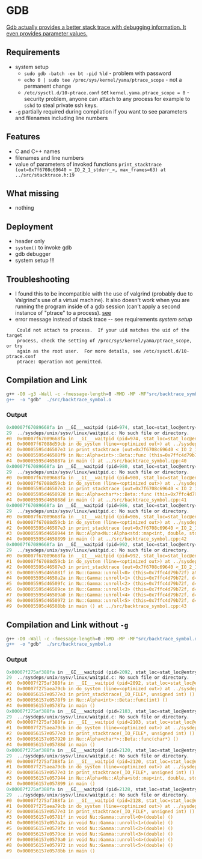 # GDB
[Gdb actually provides a better stack trace with debugging information. It even provides parameter values.](https://www.reddit.com/r/programming/comments/dbj5s/stack_unwinding_stack_trace_with_gcc_i_always/)


## Requirements
 * system setup
    *  `sudo gdb -batch -ex bt -pid %ld` - problem with password 
    *  `echo 0 | sudo tee /proc/sys/kernel/yama/ptrace_scope` - not a permanent change
    *  `/etc/sysctl.d/10-ptrace.conf` set `kernel.yama.ptrace_scope = 0` - security problem, anyone can attach to any process for example to `sshd` to steal private ssh keys.  
 *  `-g` partially required during compilation if you want to see parameters and filenames including line numbers
 
 
## Features
 * C and C++ names
 * filenames and line numbers
 * value of parameters of invoked functions `print_stacktrace (out=0x7f6708c69640 <_IO_2_1_stderr_>, max_frames=63) at ../src/stacktrace.h:19`

## What missing
 * nothing 
 
## Deployment
 * header only
 * `system()` to invoke gdb
 * gdb debugger
 * system setup !!!

## Troubleshooting 
  * I found this to be incompatible with the use of valgrind (probably due to Valgrind's use of a virtual machine). It also doesn't work when you are running the program inside of a gdb session (can't apply a second instance of "ptrace" to a process). [see](https://stackoverflow.com/questions/4636456/how-to-get-a-stack-trace-for-c-using-gcc-with-line-number-information)
  * error message instead of stack trace -- see requirements *system setup*
   
```
	Could not attach to process.  If your uid matches the uid of the target
	process, check the setting of /proc/sys/kernel/yama/ptrace_scope, or try
	again as the root user.  For more details, see /etc/sysctl.d/10-ptrace.conf
	ptrace: Operation not permitted.
```

## Compilation and Link

```sh
g++ -O0 -g3 -Wall -c -fmessage-length=0 -MMD -MP -MF"src/backtrace_symbol.d" -MT"src/backtrace_symbol.o" -o "src/
g++  -o "gdb"  ./src/backtrace_symbol.o  
```

### Output
```C
0x00007f67089668fa in __GI___waitpid (pid=974, stat_loc=stat_loc@entry=0x7ffc4d79b438, options=options@entry=0) at ../sysdeps/unix/sysv/linux/waitpid.c:29
29	../sysdeps/unix/sysv/linux/waitpid.c: No such file or directory.
#0  0x00007f67089668fa in __GI___waitpid (pid=974, stat_loc=stat_loc@entry=0x7ffc4d79b438, options=options@entry=0) at ../sysdeps/unix/sysv/linux/waitpid.c:29
#1  0x00007f67088d59cb in do_system (line=<optimized out>) at ../sysdeps/posix/system.c:148
#2  0x00005595d46507e3 in print_stacktrace (out=0x7f6708c69640 <_IO_2_1_stderr_>, max_frames=63) at ../src/stacktrace.h:19
#3  0x00005595d46508f9 in Nu::Alpha<int>::Beta::func (this=0x7ffc4d79b72f) at ../src/backtrace_symbol.cpp:15
#4  0x00005595d465087a in main () at ../src/backtrace_symbol.cpp:40
0x00007f67089668fa in __GI___waitpid (pid=980, stat_loc=stat_loc@entry=0x7ffc4d79b438, options=options@entry=0) at ../sysdeps/unix/sysv/linux/waitpid.c:29
29	../sysdeps/unix/sysv/linux/waitpid.c: No such file or directory.
#0  0x00007f67089668fa in __GI___waitpid (pid=980, stat_loc=stat_loc@entry=0x7ffc4d79b438, options=options@entry=0) at ../sysdeps/unix/sysv/linux/waitpid.c:29
#1  0x00007f67088d59cb in do_system (line=<optimized out>) at ../sysdeps/posix/system.c:148
#2  0x00005595d46507e3 in print_stacktrace (out=0x7f6708c69640 <_IO_2_1_stderr_>, max_frames=63) at ../src/stacktrace.h:19
#3  0x00005595d4650920 in Nu::Alpha<char*>::Beta::func (this=0x7ffc4d79b72f) at ../src/backtrace_symbol.cpp:15
#4  0x00005595d465088d in main () at ../src/backtrace_symbol.cpp:41
0x00007f67089668fa in __GI___waitpid (pid=986, stat_loc=stat_loc@entry=0x7ffc4d79b438, options=options@entry=0) at ../sysdeps/unix/sysv/linux/waitpid.c:29
29	../sysdeps/unix/sysv/linux/waitpid.c: No such file or directory.
#0  0x00007f67089668fa in __GI___waitpid (pid=986, stat_loc=stat_loc@entry=0x7ffc4d79b438, options=options@entry=0) at ../sysdeps/unix/sysv/linux/waitpid.c:29
#1  0x00007f67088d59cb in do_system (line=<optimized out>) at ../sysdeps/posix/system.c:148
#2  0x00005595d46507e3 in print_stacktrace (out=0x7f6708c69640 <_IO_2_1_stderr_>, max_frames=63) at ../src/stacktrace.h:19
#3  0x00005595d4650944 in Nu::Alpha<Nu::Alpha<std::map<int, double, std::less<int>, std::allocator<std::pair<int const, double> > > > >::Beta::func (this=0x7ffc4d79b72f) at ../src/backtrace_symbol.cpp:12
#4  0x00005595d4650899 in main () at ../src/backtrace_symbol.cpp:42
0x00007f67089668fa in __GI___waitpid (pid=992, stat_loc=stat_loc@entry=0x7ffc4d79b348, options=options@entry=0) at ../sysdeps/unix/sysv/linux/waitpid.c:29
29	../sysdeps/unix/sysv/linux/waitpid.c: No such file or directory.
#0  0x00007f67089668fa in __GI___waitpid (pid=992, stat_loc=stat_loc@entry=0x7ffc4d79b348, options=options@entry=0) at ../sysdeps/unix/sysv/linux/waitpid.c:29
#1  0x00007f67088d59cb in do_system (line=<optimized out>) at ../sysdeps/posix/system.c:148
#2  0x00005595d46507e3 in print_stacktrace (out=0x7f6708c69640 <_IO_2_1_stderr_>, max_frames=63) at ../src/stacktrace.h:19
#3  0x00005595d465081f in Nu::Gamma::unroll<0> (this=0x7ffc4d79b72f) at ../src/backtrace_symbol.cpp:30
#4  0x00005595d4650a2a in Nu::Gamma::unroll<1> (this=0x7ffc4d79b72f, d=42) at ../src/backtrace_symbol.cpp:24
#5  0x00005595d46509fc in Nu::Gamma::unroll<2> (this=0x7ffc4d79b72f, d=42) at ../src/backtrace_symbol.cpp:24
#6  0x00005595d46509ce in Nu::Gamma::unroll<3> (this=0x7ffc4d79b72f, d=42) at ../src/backtrace_symbol.cpp:24
#7  0x00005595d46509a0 in Nu::Gamma::unroll<4> (this=0x7ffc4d79b72f, d=42) at ../src/backtrace_symbol.cpp:24
#8  0x00005595d4650972 in Nu::Gamma::unroll<5> (this=0x7ffc4d79b72f, d=42) at ../src/backtrace_symbol.cpp:24
#9  0x00005595d46508bb in main () at ../src/backtrace_symbol.cpp:43

```

## Compilation and Link without `-g`

```sh
g++ -O0 -Wall -c -fmessage-length=0 -MMD -MP -MF"src/backtrace_symbol.d" -MT"src/backtrace_symbol.o" -o "src/
g++  -o "gdb"  ./src/backtrace_symbol.o  
```

### Output
```C
0x00007f275af388fa in __GI___waitpid (pid=2092, stat_loc=stat_loc@entry=0x7fff3ebf4c08, options=options@entry=0) at ../sysdeps/unix/sysv/linux/waitpid.c:29
29	../sysdeps/unix/sysv/linux/waitpid.c: No such file or directory.
#0  0x00007f275af388fa in __GI___waitpid (pid=2092, stat_loc=stat_loc@entry=0x7fff3ebf4c08, options=options@entry=0) at ../sysdeps/unix/sysv/linux/waitpid.c:29
#1  0x00007f275aea79cb in do_system (line=<optimized out>) at ../sysdeps/posix/system.c:148
#2  0x000056157e0577e3 in print_stacktrace(_IO_FILE*, unsigned int) ()
#3  0x000056157e0578f9 in Nu::Alpha<int>::Beta::func(int) ()
#4  0x000056157e05787a in main ()
0x00007f275af388fa in __GI___waitpid (pid=2103, stat_loc=stat_loc@entry=0x7fff3ebf4c08, options=options@entry=0) at ../sysdeps/unix/sysv/linux/waitpid.c:29
29	../sysdeps/unix/sysv/linux/waitpid.c: No such file or directory.
#0  0x00007f275af388fa in __GI___waitpid (pid=2103, stat_loc=stat_loc@entry=0x7fff3ebf4c08, options=options@entry=0) at ../sysdeps/unix/sysv/linux/waitpid.c:29
#1  0x00007f275aea79cb in do_system (line=<optimized out>) at ../sysdeps/posix/system.c:148
#2  0x000056157e0577e3 in print_stacktrace(_IO_FILE*, unsigned int) ()
#3  0x000056157e057920 in Nu::Alpha<char*>::Beta::func(char*) ()
#4  0x000056157e05788d in main ()
0x00007f275af388fa in __GI___waitpid (pid=2120, stat_loc=stat_loc@entry=0x7fff3ebf4c08, options=options@entry=0) at ../sysdeps/unix/sysv/linux/waitpid.c:29
29	../sysdeps/unix/sysv/linux/waitpid.c: No such file or directory.
#0  0x00007f275af388fa in __GI___waitpid (pid=2120, stat_loc=stat_loc@entry=0x7fff3ebf4c08, options=options@entry=0) at ../sysdeps/unix/sysv/linux/waitpid.c:29
#1  0x00007f275aea79cb in do_system (line=<optimized out>) at ../sysdeps/posix/system.c:148
#2  0x000056157e0577e3 in print_stacktrace(_IO_FILE*, unsigned int) ()
#3  0x000056157e057944 in Nu::Alpha<Nu::Alpha<std::map<int, double, std::less<int>, std::allocator<std::pair<int const, double> > > > >::Beta::func() ()
#4  0x000056157e057899 in main ()
0x00007f275af388fa in __GI___waitpid (pid=2128, stat_loc=stat_loc@entry=0x7fff3ebf4b18, options=options@entry=0) at ../sysdeps/unix/sysv/linux/waitpid.c:29
29	../sysdeps/unix/sysv/linux/waitpid.c: No such file or directory.
#0  0x00007f275af388fa in __GI___waitpid (pid=2128, stat_loc=stat_loc@entry=0x7fff3ebf4b18, options=options@entry=0) at ../sysdeps/unix/sysv/linux/waitpid.c:29
#1  0x00007f275aea79cb in do_system (line=<optimized out>) at ../sysdeps/posix/system.c:148
#2  0x000056157e0577e3 in print_stacktrace(_IO_FILE*, unsigned int) ()
#3  0x000056157e05781f in void Nu::Gamma::unroll<0>(double) ()
#4  0x000056157e057a2a in void Nu::Gamma::unroll<1>(double) ()
#5  0x000056157e0579fc in void Nu::Gamma::unroll<2>(double) ()
#6  0x000056157e0579ce in void Nu::Gamma::unroll<3>(double) ()
#7  0x000056157e0579a0 in void Nu::Gamma::unroll<4>(double) ()
#8  0x000056157e057972 in void Nu::Gamma::unroll<5>(double) ()
#9  0x000056157e0578bb in main ()


```